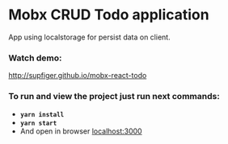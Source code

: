 # Mobx CRUD Todo application
App using localstorage for persist data on client.

### Watch demo:
http://supfiger.github.io/mobx-react-todo

### To run and view the project just run next commands:
  - **`yarn install`**
  - **`yarn start`**
  - And open in browser [localhost:3000](http://localhost:3000/)

